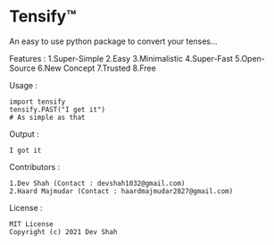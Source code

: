 # Tensify™

An easy to use python package to convert your tenses...


Features : 
1.Super-Simple
2.Easy
3.Minimalistic
4.Super-Fast
5.Open-Source
6.New Concept
7.Trusted
8.Free


Usage :
```
import tensify
tensify.PAST("I get it")
# As simple as that 
```

Output : 
```
I got it
```



Contributors : 
```
1.Dev Shah (Contact : devshah1032@gmail.com)
2.Haard Majmudar (Contact : haardmajmudar2827@gmail.com)
```



License : 
```
MIT License
Copyright (c) 2021 Dev Shah
```